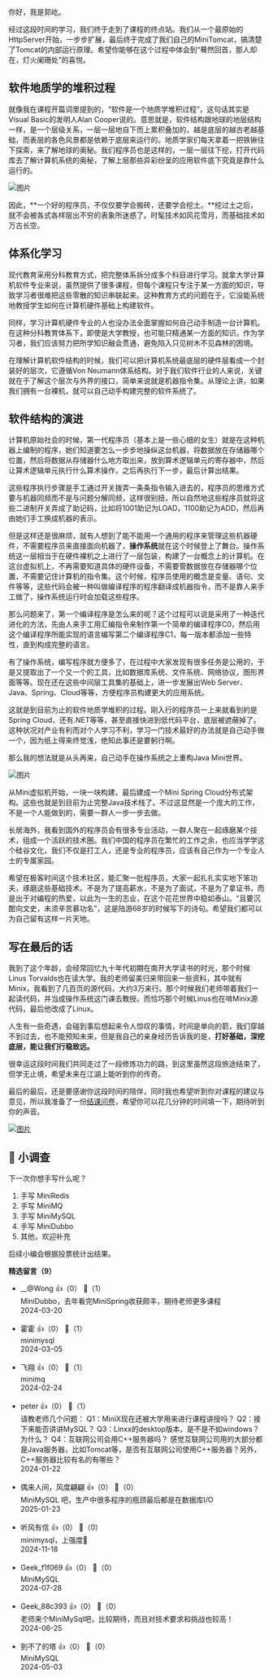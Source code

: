 你好，我是郭屹。

经过这段时间的学习，我们终于走到了课程的终点站。我们从一个最原始的HttpServer开始，一步步扩展，最后终于完成了我们自己的MiniTomcat，搞清楚了Tomcat的内部运行原理。希望你能够在这个过程中体会到“蓦然回首，那人却在，灯火阑珊处”的喜悦。

## 软件地质学的堆积过程

就像我在课程开篇词里提到的，“软件是一个地质学堆积过程”，这句话其实是Visual Basic的发明人Alan Cooper说的。意思就是，软件结构跟地球的地层结构一样，是一个层级关系，一层一层地自下而上累积叠加的，越是底层的越古老越基础，而表层的各色风景都是依赖于底层来运行的。地质学家们每天拿着一把铁锹往下探索，来了解地球的奥秘。我们程序员也是这样的，一层一层往下挖，打开代码库去了解计算机系统的奥秘，了解上层那些异彩纷呈的应用软件底下究竟是靠什么运行的。

![图片](https://static001.geekbang.org/resource/image/15/33/1580530267946f68d224426b79a46133.png?wh=1920x1020 "图片由AI生成")

因此，**一个好的程序员，不仅仅要学会搬砖，还要学会挖土。**挖过土之后，就不会被各式各样层出不穷的表象所迷惑了。时髦技术如风花雪月，而基础技术如万古长空。

## 体系化学习

现代教育采用分科教育方式，把完整体系拆分成多个科目进行学习。就拿大学计算机软件专业来说，虽然提供了很多课程，但每个课程只专注于某一方面的知识，导致学习者很难把这些零散的知识串联起来。这种教育方式的问题在于，它没能系统地教授学生如何在计算机硬件基础上构建软件。

同样，学习计算机硬件专业的人也没办法全面掌握如何自己动手制造一台计算机。在这种分科教育体系下，即使是大学教授，也可能只精通某一方面的知识。作为学习者，我们应该努力把所学知识融会贯通，避免陷入只见树木不见森林的困境。

在理解计算机软件结构的时候，我们可以把计算机系统最底层的硬件层看成一个封装好的层次，它遵循Von Neumann体系结构。对于我们软件行业的人来说，关键就在于了解这个层次与外界的接口，简单来说就是机器指令集。从理论上讲，如果我们拥有一台裸机，就可以自己动手构建完整的软件系统了。

## 软件结构的演进

计算机原始社会的时候，第一代程序员（基本上是一些心细的女生）就是在这种机器上编制的程序，她们知道要怎么一步步地操纵这台机器，将数据放在存储器哪个位置，然后将数据从存储器什么地方取出来，放到算术逻辑单元的寄存器中，然后让算术逻辑单元执行什么算术操作，之后再执行下一步，最后计算出结果。

这些程序执行步骤是手工通过开关拨弄一条条指令输入进去的，程序员的思维方式要与机器同频而不是与问题分解同频，这样很别扭，所以自然地这些程序员就将这些二进制开关弄成了助记码，比如将1001助记为LOAD，1100助记为ADD，然后再由她们手工换成机器的表示。

但是这样还是很麻烦，就有人想到了能不能用一个通用的程序来管理这些机器硬件，不需要程序员来直接面向机器了，**操作系统**就在这个时候登上了舞台。操作系统这一层相当于在硬件裸机之上进行了一层包装，构建了一台概念上的计算机。在这台虚拟机上，不再需要知道具体的硬件设备，不需要管数据放在存储器哪个位置，不需要记住计算机的指令集。这个时候，程序员使用的概念是变量、语句、文件等等，这些代码会被一种叫做编译程序的程序翻译成机器指令，而不是靠人来手工做了，操作系统运行时会加载这些程序。

那么问题来了，第一个编译程序是怎么来的呢？这个过程可以说是采用了一种迭代进化的方法，先由人来手工用汇编指令来制作第一个简单的编译程序C0，然后用这个编译程序所能实现的语言编写第二个编译程序C1，每一版本都添加一些特性，直到构成完整的语言。

有了操作系统，编写程序就方便多了，在过程中大家发现有很多任务是公用的，于是又提取出了一个又一个的工具，比如数据库系统、文件系统、网络协议，图形界面等等。现在还在这些中间层工具集的基础上，进一步发展出Web Server、Java、Spring、Cloud等等，方便程序员构建更大的应用系统。

这就是到目前为止的软件地质学堆积的过程。刚入行的程序员一上来就看到的是Spring Cloud，还有.NET等等，甚至直接快进到低代码平台，底层被遮蔽掉了。这种状况对产业有利而对个人学习不利，学习一门技术最好的办法就是自己动手做一个，因为纸上得来终觉浅，绝知此事还是要躬行啊。

那么我的想法就是从头再来，自己动手在操作系统之上重构Java Mini世界。

![图片](https://static001.geekbang.org/resource/image/90/aa/90ae34byy7b9a64892702f5120396caa.png?wh=1920x811)

从Mini虚拟机开始，一块一块构建，最后建成一个Mini Spring Cloud分布式架构。这些也就是到目前为止完整Java技术栈了。不过这显然是一个庞大的工作，不是一个人能做到的，需要一群人一步一步去做。

长居海外，我看到国外的程序员会有很多专业活动，一群人聚在一起琢磨某个技术，组成一个活跃的技术圈。我们中国的程序员在繁忙的工作之余，也应当学学这个硅谷文化，我们不仅是打工人，还是专业的程序员，应该有自己作为一个专业人士的专属家园。

希望在极客时间这个技术社区，能汇聚一批程序员，大家一起扎扎实实地下笨功夫，琢磨这些基础技术。不是为了提高薪水，不是为了面试，不是为了拿证书，而是出于对编程的热爱，以此为一生的志业，在这个花花世界中稳如泰山。“且要沉酣向文史，未须辛苦慕功名”，这是陆游68岁的时候写下的诗句。希望我们都可以为自己留有这样一片天地。

## 写在最后的话

我到了这个年龄，会经常回忆九十年代初期在南开大学读书的时光，那个时候 Linus Torvalds也在读大学。我的老师留美归来带回来一些资料，其中就有Minix，我看到了几百页的源代码，大约3万来行。那个时候我们老师带着我们一起读代码，并当成操作系统这门课去教授。而恰巧那个时候Linus也在啃Minix源代码，最后他改成了Linux。

人生有一些奇遇，会碰到事后想起来令人惊叹的事情，时间是单向的箭，我们穿越不到过去，也不能预知未来，但是我自己的亲身经历告诉我的是，**打好基础，深挖底层，能让我们行稳致远。**

很幸运这段时间我们共同走过了一段修炼功力的路，到这里虽然这段旅途结束了，但学无止境，希望未来在江湖上能听到你的传奇。

最后的最后，还是要感谢你这段时间的陪伴，同时我也希望听到你对课程的建议与意见，所以我准备了一份[结课问卷](https://jinshuju.net/f/jnvQKt)，希望你可以花几分钟的时间填一下，期待听到你的声音。

[![图片](https://static001.geekbang.org/resource/image/1f/1d/1f21ecda5488c5fb07a11e509099421d.jpg?wh=1142x801)](http://jinshuju.net/f/jnvQKt)

## 📝 小调查

下一次你想手写什么呢？

1. 手写 MiniRedis
2. 手写 MiniMQ
3. 手写 MiniMySQL
4. 手写 MiniDubbo
5. 其他，欢迎补充

后续小编会根据投票统计出结果。
<div><strong>精选留言（9）</strong></div><ul>
<li><span>__@Wong</span> 👍（0） 💬（1）<div>MiniDubbo，去年看完MiniSpring收获颇丰，期待老师更多课程</div>2024-03-20</li><br/><li><span>霍霍</span> 👍（0） 💬（1）<div>minimysql</div>2024-03-05</li><br/><li><span>飞翔</span> 👍（0） 💬（1）<div>minimq</div>2024-02-24</li><br/><li><span>peter</span> 👍（0） 💬（1）<div>请教老师几个问题：
Q1：MiniX现在还被大学用来进行课程讲授吗？
Q2：接下来能否讲讲MySQL？
Q3：Linxx的desktop版本，是不是不如windows？为什么？
Q4：互联网公司会用C++服务器吗？
感觉互联网公司用的大部分都是Java服务器，比如Tomcat等，是否有互联网公司使用C++服务器？另外，C++服务器比较有名的有哪些？</div>2024-01-22</li><br/><li><span>偶来人间，风度翩翩</span> 👍（0） 💬（0）<div>MiniMySQL 吧，生产中很多程序的瓶颈最后都是在数据库I&#47;O</div>2025-01-23</li><br/><li><span>听风有信</span> 👍（0） 💬（0）<div>minimysql，上强度💪</div>2024-11-18</li><br/><li><span>Geek_f1f069</span> 👍（0） 💬（0）<div>MiniMySQL</div>2024-07-28</li><br/><li><span>Geek_88c393</span> 👍（0） 💬（0）<div>老师来个MiniMySql吧，比较期待，而且对技术要求和挑战也较高！</div>2024-06-25</li><br/><li><span>到不了的塔</span> 👍（0） 💬（0）<div>MiniMySQL</div>2024-05-03</li><br/>
</ul>